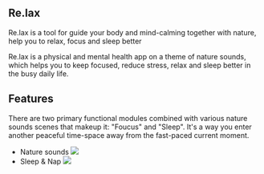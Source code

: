 <h2>Re.lax</h2>

Re.lax is a tool for guide your body and mind-calming together with nature, help you to relax, focus and sleep better

Re.lax is a physical and mental health app on a theme of nature sounds, which helps you to keep focused, reduce stress, relax and sleep better in the busy daily life.

<h2>Features</h2>

There are two primary functional modules combined with various nature sounds scenes that makeup it: "Foucus" and "Sleep". It's a way you enter another peaceful time-space away from the fast-paced current moment.
- Nature sounds
![](http://yokolea.com/aau/WNM617/m08/img/01.jpg)
- Sleep & Nap
![](http://yokolea.com/aau/WNM617/m08/img/02.jpg)

